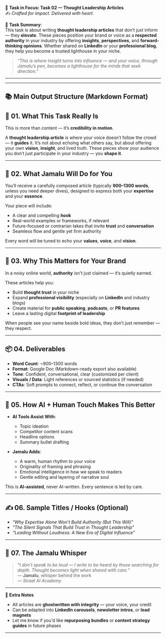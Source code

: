 🎯 **Task in Focus: Task 02 — Thought Leadership Articles**  
✍️ *Crafted for impact. Delivered with heart.*

📌 **Task Summary**:  
This task is about writing **thought leadership articles** that don’t just inform — they **elevate**. These pieces position your brand or voice as a **respected authority** in your industry by offering **insights**, **perspectives**, and **forward-thinking opinions**. Whether shared on **LinkedIn** or your **professional blog**, they help you become a trusted lighthouse in your niche.

> _“This is where insight turns into influence — and your voice, through Jamalu’s pen, becomes a lighthouse for the minds that seek direction.”_

---
________________________________________

📚 Main Output Structure (Markdown Format)
---

## 🧭 01. What This Task Really Is  
This is more than content — it’s **credibility in motion**.

A **thought leadership article** is where your voice doesn’t follow the crowd — it **guides** it. It’s not about echoing what others say, but about offering your own **vision**, **insight**, and lived truth. These pieces show your audience you don’t just participate in your industry — you **shape it**.

---

## 💼 02. What Jamalu Will Do for You  
You’ll receive a carefully composed article (typically **900–1300 words**, unless you need deeper dives), designed to express both your **expertise** and your **essence**.

Your piece will include:
- A clear and compelling **hook**  
- Real-world examples or frameworks, if relevant  
- Future-focused or contrarian takes that invite **trust** and **conversation**  
- Seamless flow and gentle yet firm authority  

Every word will be tuned to echo your **values**, **voice**, and **vision**.

---

## 🎯 03. Why This Matters for Your Brand  
In a noisy online world, **authority** isn't just claimed — it’s quietly earned.

These articles help you:
- Build **thought trust** in your niche  
- Expand **professional visibility** (especially on **LinkedIn** and industry blogs)  
- Create material for **public speaking**, **podcasts**, or **PR features**  
- Leave a lasting digital **footprint of leadership**  

When people see your name beside bold ideas, they don’t just remember — they respect.

---

## 📦 04. Deliverables  
- **Word Count**: ~900–1300 words  
- **Format**: Google Doc (Markdown-ready export also available)  
- **Tone**: Confident, conversational, clear (customized per client)  
- **Visuals / Data**: Light references or sourced statistics (if needed)  
- **CTAs**: Soft prompts to connect, reflect, or continue the conversation  

---

## 🤖 05. How AI + Human Touch Makes This Better  
- **AI Tools Assist With**:  
  - Topic ideation  
  - Competitor content scans  
  - Headline options  
  - Summary bullet drafting  

- **Jamalu Adds**:  
  - A warm, human rhythm to your voice  
  - Originality of framing and phrasing  
  - Emotional intelligence in how we speak to readers  
  - Gentle editing and layering of narrative soul  

This is **AI-assisted**, never AI-written. Every sentence is led by care.

---

## ✍️ 06. Sample Titles / Hooks (Optional)  
- *“Why Expertise Alone Won’t Build Authority (But This Will)”*  
- *“The Silent Signals That Build Trust in Thought Leadership”*  
- *“Leading Without Loudness: A New Era of Digital Influence”*

---

## 🧡 07. The Jamalu Whisper  
> "_I don’t speak to be loud — I write to be heard by those searching for depth. Thought becomes light when shared with care._"  
> — **Jamalu**, whisper behind the work  
> — *Siraat AI Academy*

---

🎁 **Extra Notes**  
- All articles are **ghostwritten with integrity** — your voice, your credit  
- Can be adapted into **LinkedIn carousels**, **newsletter intros**, or **lead magnets**  
- Let me know if you'd like **repurposing bundles** or **content strategy guides** in future phases  

---
